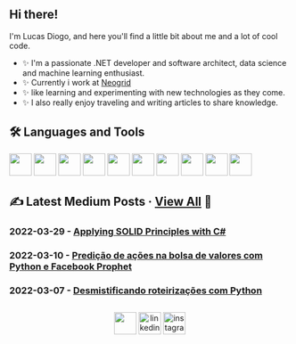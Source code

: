 ## Hi there!

I'm Lucas Diogo, and here you'll find a little bit about me and a lot of cool code.

- ✨ I'm a passionate .NET developer and software architect, data science and machine learning enthusiast.
- ✨ Currently i work at [Neogrid](https://neogrid.com/)
- ✨ like learning and experimenting with new technologies as they come.
- ✨ I also really enjoy traveling and writing articles to share knowledge.


## 🛠 Languages and Tools

<p>
<code><img height="40" width="40" src="https://static.cdnlogo.com/logos/c/27/c.svg"></code>
<code><img height="40" width="40" src="https://upload.wikimedia.org/wikipedia/commons/thumb/a/a3/.NET_Logo.svg/1024px-.NET_Logo.svg.png"></code>
<code><img height="40" width="40" src="https://upload.wikimedia.org/wikipedia/commons/thumb/c/c3/Python-logo-notext.svg/1024px-Python-logo-notext.svg.png"></code>
<code><img height="40" width="40" src="https://seeklogo.com/images/N/nodejs-logo-FBE122E377-seeklogo.com.png"></code>
<code><img height="40" width="40" src="https://upload.wikimedia.org/wikipedia/commons/thumb/f/fa/Microsoft_Azure.svg/1200px-Microsoft_Azure.svg.png"></code>
<code><img height="40" width="40" src="https://www.svgrepo.com/show/331370/docker.svg"></code>
<code><img height="40" width="40" src="https://seeklogo.com/images/K/kubernetes-logo-3A67038EAB-seeklogo.com.png"></code>
<code><img height="40" width="40" src="https://www.svgrepo.com/show/331488/mongodb.svg"></code>  
<code><img height="40" width="40" src="https://raw.githubusercontent.com/newrelic/newrelic-quickstarts/v0.106.0/quickstarts/azure/azure-service-bus/logo.svg"></code>
<code><img height="40" width="40" src="https://linkurious.com/assets/uploads/2022/02/image-4.png"></code>
</p>

## ✍️ Latest Medium Posts · [View All](https://medium.com/@lucasdiogodasilva) 🚀

### 2022-03-29 - [Applying SOLID Principles with C#](https://medium.com/neogrid/applying-solid-principle-with-c-20b00f6879f6)

### 2022-03-10 - [Predição de ações na bolsa de valores com Python e Facebook Prophet](https://medium.com/neogrid/predi%C3%A7%C3%A3o-de-a%C3%A7%C3%B5es-na-bolsa-de-valores-com-python-e-facebook-prophet-64c6c154b176)

### 2022-03-07 - [Desmistificando roteirizações com Python](https://medium.com/neogrid/desmistificando-roteiriza%C3%A7%C3%B5es-com-python-5b80f940a6fb)


## 

<p align='center'>
<a href="https://twitter.com/diogo9600" target="blank"><img align="center" src="https://www.freeiconspng.com/thumbs/logo-twitter-png/blue-twitter-transparent-png-2.png" height="40" width="40" /></a>
<a href="https://www.linkedin.com/in/lucas-diogo-da-silva/" target="blank"><img align="center" src="https://cdn-icons-png.flaticon.com/512/174/174857.png" alt="linkedin" height="40" width="40" /></a>
<a href="https://www.instagram.com/ldiogo96/" target="blank"><img align="center" src="https://upload.wikimedia.org/wikipedia/commons/thumb/a/a5/Instagram_icon.png/640px-Instagram_icon.png" alt="instagram" height="40" width="40" /></a>
</p>
